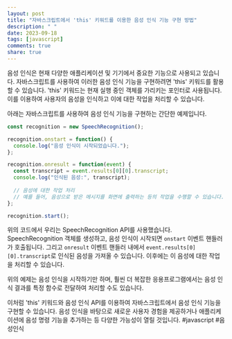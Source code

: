 ```yaml
---
layout: post
title: "자바스크립트에서 'this' 키워드를 이용한 음성 인식 기능 구현 방법"
description: " "
date: 2023-09-18
tags: [javascript]
comments: true
share: true
---
```


음성 인식은 현재 다양한 애플리케이션 및 기기에서 중요한 기능으로 사용되고 있습니다. 자바스크립트를 사용하여 이러한 음성 인식 기능을 구현하려면 'this' 키워드를 활용할 수 있습니다. 'this' 키워드는 현재 실행 중인 객체를 가리키는 포인터로 사용됩니다. 이를 이용하여 사용자의 음성을 인식하고 이에 대한 작업을 처리할 수 있습니다.

아래는 자바스크립트를 사용하여 음성 인식 기능을 구현하는 간단한 예제입니다.

```javascript
const recognition = new SpeechRecognition();

recognition.onstart = function() {
  console.log("음성 인식이 시작되었습니다.");
};

recognition.onresult = function(event) {
  const transcript = event.results[0][0].transcript;
  console.log("인식된 음성:", transcript);
  
  // 음성에 대한 작업 처리
  // 예를 들어, 음성으로 받은 메시지를 화면에 출력하는 등의 작업을 수행할 수 있습니다.
};

recognition.start();
```

위의 코드에서 우리는 SpeechRecognition API를 사용했습니다. SpeechRecognition 객체를 생성하고, 음성 인식이 시작되면 `onstart` 이벤트 핸들러가 호출됩니다. 그리고 `onresult` 이벤트 핸들러 내에서 `event.results[0][0].transcript`로 인식된 음성을 가져올 수 있습니다. 이후에는 이 음성에 대한 작업을 처리할 수 있습니다.

위의 예제는 음성 인식을 시작하기만 하며, 훨씬 더 복잡한 응용프로그램에서는 음성 인식 결과를 특정 함수로 전달하여 처리할 수도 있습니다.

이처럼 'this' 키워드와 음성 인식 API를 이용하여 자바스크립트에서 음성 인식 기능을 구현할 수 있습니다. 음성 인식을 바탕으로 새로운 사용자 경험을 제공하거나 애플리케이션에 음성 명령 기능을 추가하는 등 다양한 가능성이 열릴 것입니다. #javascript #음성인식